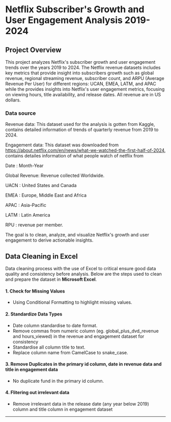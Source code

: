 # Netflix Subscriber's Growth and User Engagement Analysis 2019-2024

## Project Overview
This project analyzes Netflix's subscriber growth and user engagement trends over the years 2019 to 2024. The Netflix revenue datasets includes key metrics that provide insight into subscribers growth such as global revenue, regional streaming revenue, subscriber count, and ARPU (Average Revenue Per User) for different regions: UCAN, EMEA, LATM, and APAC while the provides insights into Netflix's user engagement metrics, focusing on viewing hours, title availability, and release dates. All revenue are in US dollars.



### Data source
Revenue data: This dataset used for the analysis is gotten from Kaggle, contains detailed information of trends of quarterly revenue from 2019 to 2024.

Engagement data: This dataset was downloaded from https://about.netflix.com/en/news/what-we-watched-the-first-half-of-2024, contains detailes information of what people watch of netflix from 

Date : Month-Year

Global Revenue: Revenue collected Worldwide.

UACN : United States and Canada

EMEA : Europe, Middle East and Africa

APAC : Asia-Pacific

LATM : Latin America

RPU : revenue per member.

The goal is to clean, analyze, and visualize Netflix's growth and user engagement to derive actionable insights.
## Data Cleaning in Excel
Data cleaning process with the use of Excel to critical ensure good data quality and consistency before analysis. Below are the steps used to clean and prepare the dataset in **Microsoft Excel**.

#### 1. **Check for Missing Values**
   - Using Conditional Formatting to highlight missing values.
#### 2. **Standardize Data Types**
   - Date column standardise to date format.
   - Remove commas from numeric column (eg. global_plus_dvd_revenue and hours_viewed) in the revenue and engagement dataset for consistency
   - Standardise all column title to text.
   - Replace column name from CamelCase to snake_case.
#### 3. **Remove Duplicates in the primary id column, date in revenue data and title in engagement data**
   - No duplicate fund in the primary id column.

#### 4. **Flitering out irrelevant data**
- Remove irrelevant data in the release date (any year below 2019) column and  title column in engagement dataset
---

